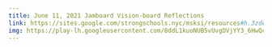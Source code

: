 ```yaml
---
title: June 11, 2021 Jamboard Vision-board Reflections
link: https://sites.google.com/strongschools.nyc/msksi/resources#h.3zdell8jwjmb
img: https://play-lh.googleusercontent.com/8ddL1kuoNUB5vUvgDVjYY3_6HwQcrg1K2fd_R8soD-e2QYj8fT9cfhfh3G0hnSruLKec
---
```


